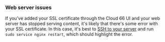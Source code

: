 <!-- usedin: [ _legacy_docker/Tutorials/2017-02-26-ssl-certificate-issues.md, _maestro/Tutorials/2017-02-26-ssl-certificate-issues.md, _node/tutorials/2017-02-26-ssl-certificate-issues.md, _rails/Tutorials/2017-02-26-ssl-certificate-issues.md] -->


### Web server issues

If you've added your SSL certificate through the Cloud 66 UI and your web server has stopped serving content, it's likely that there's some error with your SSL certificate. In this case, it's best to [SSH to your server](http://help.cloud66.com/managing-your-stack/ssh-to-your-server) and run `sudo service nginx restart`, which should highlight the error.

